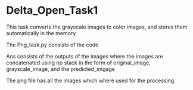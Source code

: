 # Delta_Open_Task1

This task converts the grayscale images to color images, and stores them automatically in the memory.

The Png_task.py consists of the code 

Ans consists of the outputs of the images where the images are concatenated using np stack in the form of original_image, grayscale_image, and the predicted_imgage

The png file has all the images which where used for the processing.
